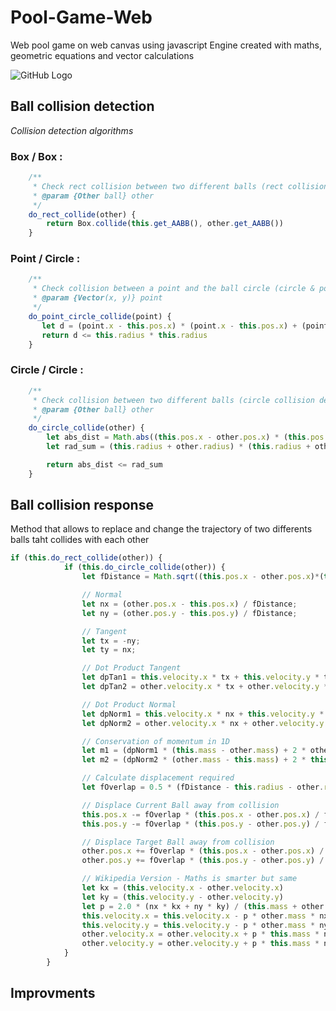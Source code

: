 # Pool-Game-Web
Web pool game on web canvas using javascript
Engine created with maths, geometric equations and vector calculations

![GitHub Logo](C:\Users\jim\Desktop\Capture.PNG)

## Ball collision detection
_Collision detection algorithms_

### Box / Box :
```javascript
	/**
	 * Check rect collision between two different balls (rect collision detection)
	 * @param {Other ball} other 
	 */
	do_rect_collide(other) {
		return Box.collide(this.get_AABB(), other.get_AABB())
	}
```

### Point / Circle :
```javascript
	/**
	 * Check collision between a point and the ball circle (circle & point collision detection)
	 * @param {Vector(x, y)} point 
	 */
	do_point_circle_collide(point) {
	   let d = (point.x - this.pos.x) * (point.x - this.pos.x) + (point.y - this.pos.y) * (point.y - this.pos.y)
	   return d <= this.radius * this.radius
	}
```

### Circle / Circle :
```javascript
	/**
	 * Check collision between two different balls (circle collision detection)
	 * @param {Other ball} other 
	 */
	do_circle_collide(other) {
		let abs_dist = Math.abs((this.pos.x - other.pos.x) * (this.pos.x - other.pos.x) + (this.pos.y - other.pos.y) * (this.pos.y - other.pos.y))
		let rad_sum = (this.radius + other.radius) * (this.radius + other.radius)

		return abs_dist <= rad_sum
	}
```

## Ball collision response
Method that allows to replace and change the trajectory of two differents balls taht collides with each other

```javascript
if (this.do_rect_collide(other)) {
			if (this.do_circle_collide(other)) {
				let fDistance = Math.sqrt((this.pos.x - other.pos.x)*(this.pos.x - other.pos.x) + (this.pos.y - other.pos.y)*(this.pos.y - other.pos.y));

				// Normal
				let nx = (other.pos.x - this.pos.x) / fDistance;
				let ny = (other.pos.y - this.pos.y) / fDistance;

				// Tangent
				let tx = -ny;
				let ty = nx;

				// Dot Product Tangent
				let dpTan1 = this.velocity.x * tx + this.velocity.y * ty;
				let dpTan2 = other.velocity.x * tx + other.velocity.y * ty;

				// Dot Product Normal
				let dpNorm1 = this.velocity.x * nx + this.velocity.y * ny;
				let dpNorm2 = other.velocity.x * nx + other.velocity.y * ny;

				// Conservation of momentum in 1D
				let m1 = (dpNorm1 * (this.mass - other.mass) + 2 * other.mass * dpNorm2) / (this.mass + other.mass);
				let m2 = (dpNorm2 * (other.mass - this.mass) + 2 * this.mass * dpNorm1) / (this.mass + other.mass);

				// Calculate displacement required
				let fOverlap = 0.5 * (fDistance - this.radius - other.radius);

				// Displace Current Ball away from collision
				this.pos.x -= fOverlap * (this.pos.x - other.pos.x) / fDistance;
				this.pos.y -= fOverlap * (this.pos.y - other.pos.y) / fDistance;

				// Displace Target Ball away from collision
				other.pos.x += fOverlap * (this.pos.x - other.pos.x) / fDistance;
				other.pos.y += fOverlap * (this.pos.y - other.pos.y) / fDistance;

				// Wikipedia Version - Maths is smarter but same
				let kx = (this.velocity.x - other.velocity.x)
				let ky = (this.velocity.y - other.velocity.y)
				let p = 2.0 * (nx * kx + ny * ky) / (this.mass + other.mass)
				this.velocity.x = this.velocity.x - p * other.mass * nx
				this.velocity.y = this.velocity.y - p * other.mass * ny
				other.velocity.x = other.velocity.x + p * this.mass * nx
				other.velocity.y = other.velocity.y + p * this.mass * ny
			}
		}
```

## Improvments
